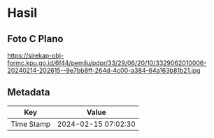 # Hasil

## Foto C Plano

https://sirekap-obj-formc.kpu.go.id/6f44/pemilu/pdpr/33/29/06/20/10/3329062010006-20240214-202615--9e7bb8ff-264d-4c00-a384-64a163b81b21.jpg


## Metadata

| Key        | Value               |
| ---------- | ------------------- |
| Time Stamp | 2024-02-15 07:02:30 |



